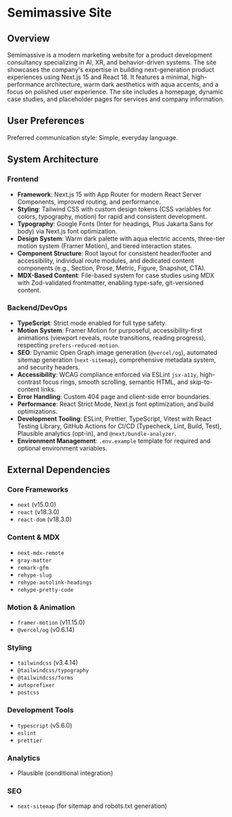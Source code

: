 # Semimassive Site

## Overview

Semimassive is a modern marketing website for a product development consultancy specializing in AI, XR, and behavior-driven systems. The site showcases the company's expertise in building next-generation product experiences using Next.js 15 and React 18. It features a minimal, high-performance architecture, warm dark aesthetics with aqua accents, and a focus on polished user experience. The site includes a homepage, dynamic case studies, and placeholder pages for services and company information.

## User Preferences

Preferred communication style: Simple, everyday language.

## System Architecture

### Frontend

-   **Framework**: Next.js 15 with App Router for modern React Server Components, improved routing, and performance.
-   **Styling**: Tailwind CSS with custom design tokens (CSS variables for colors, typography, motion) for rapid and consistent development.
-   **Typography**: Google Fonts (Inter for headings, Plus Jakarta Sans for body) via Next.js font optimization.
-   **Design System**: Warm dark palette with aqua electric accents, three-tier motion system (Framer Motion), and tiered interaction states.
-   **Component Structure**: Root layout for consistent header/footer and accessibility, individual route modules, and dedicated content components (e.g., Section, Prose, Metric, Figure, Snapshot, CTA).
-   **MDX-Based Content**: File-based system for case studies using MDX with Zod-validated frontmatter, enabling type-safe, git-versioned content.

### Backend/DevOps

-   **TypeScript**: Strict mode enabled for full type safety.
-   **Motion System**: Framer Motion for purposeful, accessibility-first animations (viewport reveals, route transitions, reading progress), respecting `prefers-reduced-motion`.
-   **SEO**: Dynamic Open Graph image generation (`@vercel/og`), automated sitemap generation (`next-sitemap`), comprehensive metadata system, and security headers.
-   **Accessibility**: WCAG compliance enforced via ESLint `jsx-a11y`, high-contrast focus rings, smooth scrolling, semantic HTML, and skip-to-content links.
-   **Error Handling**: Custom 404 page and client-side error boundaries.
-   **Performance**: React Strict Mode, Next.js font optimization, and build optimizations.
-   **Development Tooling**: ESLint, Prettier, TypeScript, Vitest with React Testing Library, GitHub Actions for CI/CD (Typecheck, Lint, Build, Test), Plausible analytics (opt-in), and `@next/bundle-analyzer`.
-   **Environment Management**: `.env.example` template for required and optional environment variables.

## External Dependencies

### Core Frameworks

-   `next` (v15.0.0)
-   `react` (v18.3.0)
-   `react-dom` (v18.3.0)

### Content & MDX

-   `next-mdx-remote`
-   `gray-matter`
-   `remark-gfm`
-   `rehype-slug`
-   `rehype-autolink-headings`
-   `rehype-pretty-code`

### Motion & Animation

-   `framer-motion` (v11.15.0)
-   `@vercel/og` (v0.6.14)

### Styling

-   `tailwindcss` (v3.4.14)
-   `@tailwindcss/typography`
-   `@tailwindcss/forms`
-   `autoprefixer`
-   `postcss`

### Development Tools

-   `typescript` (v5.6.0)
-   `eslint`
-   `prettier`

### Analytics

-   Plausible (conditional integration)

### SEO

-   `next-sitemap` (for sitemap and robots.txt generation)